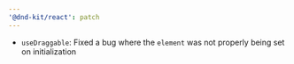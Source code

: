 ```yaml
---
'@dnd-kit/react': patch
---
```


- `useDraggable`: Fixed a bug where the `element` was not properly being set on initialization
